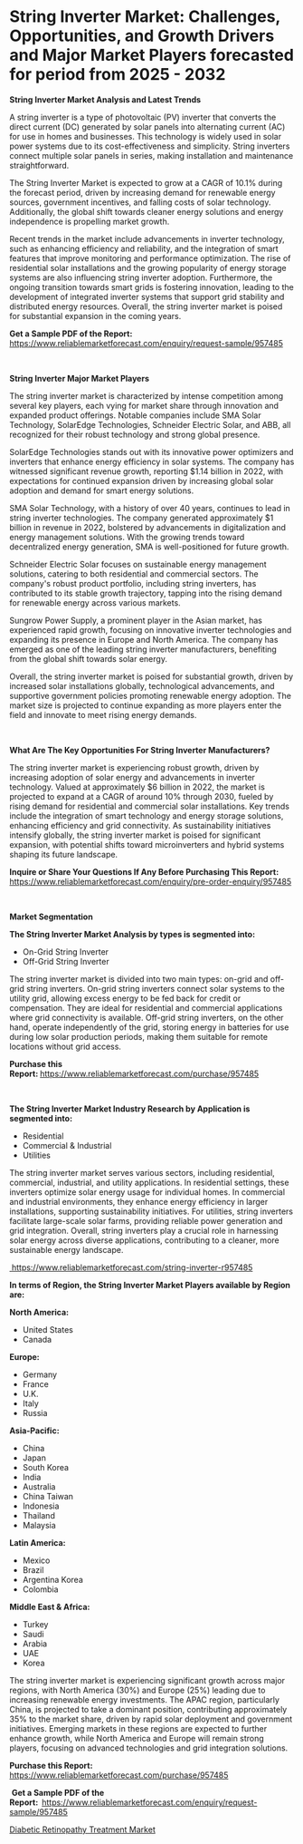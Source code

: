 <p><h1>String Inverter Market: Challenges, Opportunities, and Growth Drivers and Major Market Players forecasted for period from 2025 - 2032</h1></p><p><strong>String Inverter Market Analysis and Latest Trends</strong></p>
<p><p>A string inverter is a type of photovoltaic (PV) inverter that converts the direct current (DC) generated by solar panels into alternating current (AC) for use in homes and businesses. This technology is widely used in solar power systems due to its cost-effectiveness and simplicity. String inverters connect multiple solar panels in series, making installation and maintenance straightforward.</p><p>The String Inverter Market is expected to grow at a CAGR of 10.1% during the forecast period, driven by increasing demand for renewable energy sources, government incentives, and falling costs of solar technology. Additionally, the global shift towards cleaner energy solutions and energy independence is propelling market growth. </p><p>Recent trends in the market include advancements in inverter technology, such as enhancing efficiency and reliability, and the integration of smart features that improve monitoring and performance optimization. The rise of residential solar installations and the growing popularity of energy storage systems are also influencing string inverter adoption. Furthermore, the ongoing transition towards smart grids is fostering innovation, leading to the development of integrated inverter systems that support grid stability and distributed energy resources. Overall, the string inverter market is poised for substantial expansion in the coming years.</p></p>
<p><strong>Get a Sample PDF of the Report:&nbsp;</strong> <a href="https://www.reliablemarketforecast.com/enquiry/request-sample/957485?utm_campaign=2479&utm_medium=2&utm_source=Github&utm_content=ia&utm_term=06032025&utm_id=string-inverter">https://www.reliablemarketforecast.com/enquiry/request-sample/957485</a></p>
<p>&nbsp;</p>
<p><strong>String Inverter Major Market Players</strong></p>
<p><p>The string inverter market is characterized by intense competition among several key players, each vying for market share through innovation and expanded product offerings. Notable companies include SMA Solar Technology, SolarEdge Technologies, Schneider Electric Solar, and ABB, all recognized for their robust technology and strong global presence.</p><p>SolarEdge Technologies stands out with its innovative power optimizers and inverters that enhance energy efficiency in solar systems. The company has witnessed significant revenue growth, reporting $1.14 billion in 2022, with expectations for continued expansion driven by increasing global solar adoption and demand for smart energy solutions.</p><p>SMA Solar Technology, with a history of over 40 years, continues to lead in string inverter technologies. The company generated approximately $1 billion in revenue in 2022, bolstered by advancements in digitalization and energy management solutions. With the growing trends toward decentralized energy generation, SMA is well-positioned for future growth.</p><p>Schneider Electric Solar focuses on sustainable energy management solutions, catering to both residential and commercial sectors. The company's robust product portfolio, including string inverters, has contributed to its stable growth trajectory, tapping into the rising demand for renewable energy across various markets.</p><p>Sungrow Power Supply, a prominent player in the Asian market, has experienced rapid growth, focusing on innovative inverter technologies and expanding its presence in Europe and North America. The company has emerged as one of the leading string inverter manufacturers, benefiting from the global shift towards solar energy.</p><p>Overall, the string inverter market is poised for substantial growth, driven by increased solar installations globally, technological advancements, and supportive government policies promoting renewable energy adoption. The market size is projected to continue expanding as more players enter the field and innovate to meet rising energy demands.</p></p>
<p>&nbsp;</p>
<p><strong>What Are The Key Opportunities For String Inverter Manufacturers?</strong></p>
<p><p>The string inverter market is experiencing robust growth, driven by increasing adoption of solar energy and advancements in inverter technology. Valued at approximately $6 billion in 2022, the market is projected to expand at a CAGR of around 10% through 2030, fueled by rising demand for residential and commercial solar installations. Key trends include the integration of smart technology and energy storage solutions, enhancing efficiency and grid connectivity. As sustainability initiatives intensify globally, the string inverter market is poised for significant expansion, with potential shifts toward microinverters and hybrid systems shaping its future landscape.</p></p>
<p><strong>Inquire or Share Your Questions If Any Before Purchasing This Report:</strong> <a href="https://www.reliablemarketforecast.com/enquiry/pre-order-enquiry/957485?utm_campaign=2479&utm_medium=2&utm_source=Github&utm_content=ia&utm_term=06032025&utm_id=string-inverter">https://www.reliablemarketforecast.com/enquiry/pre-order-enquiry/957485</a></p>
<p>&nbsp;</p>
<p><strong>Market Segmentation</strong></p>
<p><strong>The String Inverter Market Analysis by types is segmented into:</strong></p>
<p><ul><li>On-Grid String Inverter</li><li>Off-Grid String Inverter</li></ul></p>
<p><p>The string inverter market is divided into two main types: on-grid and off-grid string inverters. On-grid string inverters connect solar systems to the utility grid, allowing excess energy to be fed back for credit or compensation. They are ideal for residential and commercial applications where grid connectivity is available. Off-grid string inverters, on the other hand, operate independently of the grid, storing energy in batteries for use during low solar production periods, making them suitable for remote locations without grid access.</p></p>
<p><strong>Purchase this Report:&nbsp;</strong><a href="https://www.reliablemarketforecast.com/purchase/957485?utm_campaign=2479&utm_medium=2&utm_source=Github&utm_content=ia&utm_term=06032025&utm_id=string-inverter">https://www.reliablemarketforecast.com/purchase/957485</a></p>
<p>&nbsp;</p>
<p><strong>The String Inverter Market Industry Research by Application is segmented into:</strong></p>
<p><ul><li>Residential</li><li>Commercial & Industrial</li><li>Utilities</li></ul></p>
<p><p>The string inverter market serves various sectors, including residential, commercial, industrial, and utility applications. In residential settings, these inverters optimize solar energy usage for individual homes. In commercial and industrial environments, they enhance energy efficiency in larger installations, supporting sustainability initiatives. For utilities, string inverters facilitate large-scale solar farms, providing reliable power generation and grid integration. Overall, string inverters play a crucial role in harnessing solar energy across diverse applications, contributing to a cleaner, more sustainable energy landscape.</p></p>
<p><a href="https://www.reliablemarketforecast.com/string-inverter-r957485?utm_campaign=2479&utm_medium=2&utm_source=Github&utm_content=ia&utm_term=06032025&utm_id=string-inverter">&nbsp;https://www.reliablemarketforecast.com/string-inverter-r957485</a></p>
<p><strong>In terms of Region, the String Inverter Market Players available by Region are:</strong></p>
<p>
    <p> <strong> North America: </strong>
        <ul>
            <li>United States</li>
            <li>Canada</li>
        </ul>
        </p> 
    <p> <strong> Europe: </strong>
        <ul>
            <li>Germany</li>
            <li>France</li>
            <li>U.K.</li>
            <li>Italy</li>
            <li>Russia</li>
        </ul>
        </p> 
    <p> <strong> Asia-Pacific: </strong>
        <ul>
            <li>China</li>
            <li>Japan</li>
            <li>South Korea</li>
            <li>India</li>
            <li>Australia</li>
            <li>China Taiwan</li>
            <li>Indonesia</li>
            <li>Thailand</li>
            <li>Malaysia</li>
        </ul>
        </p> 
    <p> <strong> Latin America: </strong>
        <ul>
            <li>Mexico</li>
            <li>Brazil</li>
            <li>Argentina Korea</li>
            <li>Colombia</li>
        </ul>
        </p> 
    <p> <strong> Middle East & Africa: </strong>
        <ul>
            <li>Turkey</li>
            <li>Saudi</li>
            <li>Arabia</li>
            <li>UAE</li>
            <li>Korea</li>
        </ul>
    </p>
    </p>
<p><p>The string inverter market is experiencing significant growth across major regions, with North America (30%) and Europe (25%) leading due to increasing renewable energy investments. The APAC region, particularly China, is projected to take a dominant position, contributing approximately 35% to the market share, driven by rapid solar deployment and government initiatives. Emerging markets in these regions are expected to further enhance growth, while North America and Europe will remain strong players, focusing on advanced technologies and grid integration solutions.</p></p>
<p><strong>Purchase this Report: </strong><a href="https://www.reliablemarketforecast.com/purchase/957485?utm_campaign=2479&utm_medium=2&utm_source=Github&utm_content=ia&utm_term=06032025&utm_id=string-inverter">https://www.reliablemarketforecast.com/purchase/957485</a></p>
<p>&nbsp;<strong>Get a Sample PDF of the Report:&nbsp;&nbsp;</strong><a href="https://www.reliablemarketforecast.com/enquiry/request-sample/957485?utm_campaign=2479&utm_medium=2&utm_source=Github&utm_content=ia&utm_term=06032025&utm_id=string-inverter">https://www.reliablemarketforecast.com/enquiry/request-sample/957485</a></p>
<p><strong></strong></p>
<p><p><a href="https://github.com/oslieselotte2192/Market-Research-Report-List-1/blob/main/diabetic-retinopathy-treatment-market.md?utm_campaign=2479&utm_medium=2&utm_source=Github&utm_content=ia&utm_term=06032025&utm_id=string-inverter">Diabetic Retinopathy Treatment Market</a></p></p>